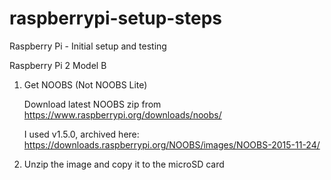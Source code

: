 # raspberrypi-setup-steps
Raspberry Pi  - Initial setup and testing


Raspberry Pi 2 Model B

1. Get NOOBS (Not NOOBS Lite)

   Download latest NOOBS zip from https://www.raspberrypi.org/downloads/noobs/

   I used v1.5.0, archived here: https://downloads.raspberrypi.org/NOOBS/images/NOOBS-2015-11-24/

2. Unzip the image and copy it to the microSD card


